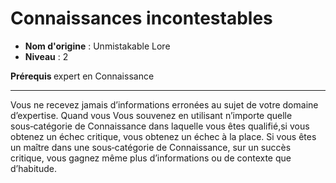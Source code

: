 # Connaissances incontestables

 * **Nom d'origine** : Unmistakable Lore
 * **Niveau** : 2


<p><strong>Prérequis </strong> expert en Connaissance</p>
<hr>
<p>Vous ne recevez jamais d’informations erronées au sujet de votre domaine d’expertise. Quand vous Vous souvenez en utilisant n’importe quelle sous‑catégorie de Connaissance dans laquelle vous êtes qualifié,si vous obtenez un échec critique, vous obtenez un échec à la place. Si vous êtes un maître dans une sous‑catégorie de Connaissance, sur un succès critique, vous gagnez même plus d’informations ou de contexte que d’habitude. </p>